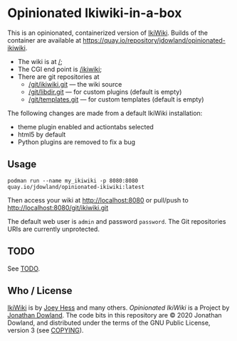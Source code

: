 # Opinionated Ikiwiki-in-a-box

This is an opinionated, containerized version of
[IkiWiki](https://ikiwiki.info).
Builds of the container are available at
<https://quay.io/repository/jdowland/opinionated-ikiwiki>.

 * The wiki is at [/](/);
 * The CGI end point is [/ikiwiki](/ikiwiki);
 * There are git repositories at
   * [/git/ikiwiki.git](/git/ikiwiki.git) — the wiki source
   * [/git/libdir.git](/git/libdir.git) — for custom plugins (default is empty)
   * [/git/templates.git](/git/templates.git) — for custom templates (default is empty)

The following changes are made from a default IkiWiki installation:

 * theme plugin enabled and actiontabs selected
 * html5 by default
 * Python plugins are removed to fix a bug

## Usage

    podman run --name my_ikiwiki -p 8080:8080 quay.io/jdowland/opinionated-ikiwiki:latest

Then access your wiki at <http://localhost:8080>
or pull/push to <http://localhost:8080/git/ikiwiki.git>

The default web user is `admin` and password `password`.
The Git repositories URIs are currently unprotected.

## TODO

See [TODO](TODO.md).

## Who / License

[IkiWiki](https://ikiwiki.info) is by [Joey Hess](http://joeyh.name/)
and many others. *Opinionated IkiWiki* is a Project by
[Jonathan Dowland](https://jmtd.net). The code bits in this repository
are © 2020 Jonathan Dowland, and distributed under the terms of the GNU
Public License, version 3 (see [COPYING](COPYING)).
